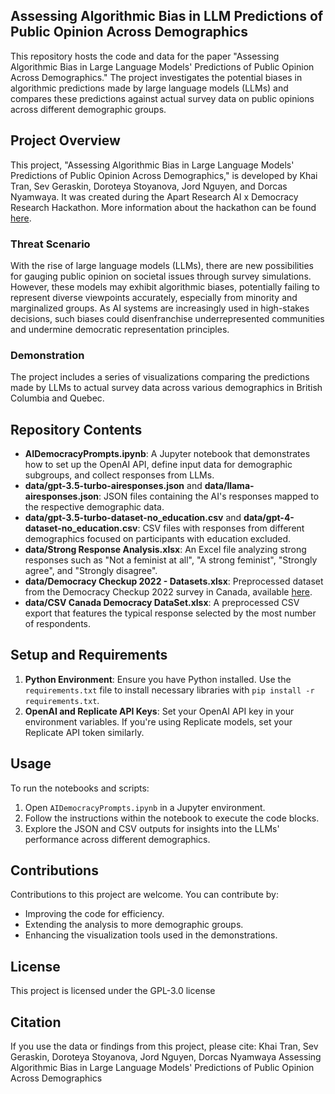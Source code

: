 ## Assessing Algorithmic Bias in LLM Predictions of Public Opinion Across Demographics

This repository hosts the code and data for the paper "Assessing Algorithmic Bias in Large Language Models' Predictions of Public Opinion Across Demographics." The project investigates the potential biases in algorithmic predictions made by large language models (LLMs) and compares these predictions against actual survey data on public opinions across different demographic groups.

## Project Overview

This project, "Assessing Algorithmic Bias in Large Language Models' Predictions of Public Opinion Across Demographics," is developed by Khai Tran, Sev Geraskin, Doroteya Stoyanova, Jord Nguyen, and Dorcas Nyamwaya. It was created during the Apart Research AI x Democracy Research Hackathon. More information about the hackathon can be found [here](https://www.apartresearch.com/post/join-ai-democracy).

### Threat Scenario

With the rise of large language models (LLMs), there are new possibilities for gauging public opinion on societal issues through survey simulations. However, these models may exhibit algorithmic biases, potentially failing to represent diverse viewpoints accurately, especially from minority and marginalized groups. As AI systems are increasingly used in high-stakes decisions, such biases could disenfranchise underrepresented communities and undermine democratic representation principles.

### Demonstration

The project includes a series of visualizations comparing the predictions made by LLMs to actual survey data across various demographics in British Columbia and Quebec.

## Repository Contents

- **AIDemocracyPrompts.ipynb**: A Jupyter notebook that demonstrates how to set up the OpenAI API, define input data for demographic subgroups, and collect responses from LLMs.
- **data/gpt-3.5-turbo-airesponses.json** and **data/llama-airesponses.json**: JSON files containing the AI's responses mapped to the respective demographic data.
- **data/gpt-3.5-turbo-dataset-no_education.csv** and **data/gpt-4-dataset-no_education.csv**: CSV files with responses from different demographics focused on participants with education excluded.
- **data/Strong Response Analysis.xlsx**: An Excel file analyzing strong responses such as "Not a feminist at all", "A strong feminist", "Strongly agree", and "Strongly disagree".
- **data/Democracy Checkup 2022 - Datasets.xlsx**: Preprocessed dataset from the Democracy Checkup 2022 survey in Canada, available [here](https://odesi.ca/en/details?id=/odesi/doi__10-5683_SP3_TEKM3T.xml).
- **data/CSV Canada Democracy DataSet.xlsx**: A preprocessed CSV export that features the typical response selected by the most number of respondents.

## Setup and Requirements

1. **Python Environment**: Ensure you have Python installed. Use the `requirements.txt` file to install necessary libraries with `pip install -r requirements.txt`.
2. **OpenAI and Replicate API Keys**: Set your OpenAI API key in your environment variables. If you're using Replicate models, set your Replicate API token similarly.

## Usage

To run the notebooks and scripts:

1. Open `AIDemocracyPrompts.ipynb` in a Jupyter environment.
2. Follow the instructions within the notebook to execute the code blocks.
3. Explore the JSON and CSV outputs for insights into the LLMs' performance across different demographics.

## Contributions

Contributions to this project are welcome. You can contribute by:

- Improving the code for efficiency.
- Extending the analysis to more demographic groups.
- Enhancing the visualization tools used in the demonstrations.

## License

This project is licensed under the GPL-3.0 license

## Citation

If you use the data or findings from this project, please cite:
Khai Tran, Sev Geraskin, Doroteya Stoyanova, Jord Nguyen, Dorcas Nyamwaya
Assessing Algorithmic Bias in Large Language Models' Predictions of Public Opinion Across Demographics
